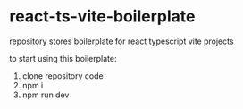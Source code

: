 # react-ts-vite-boilerplate
repository stores boilerplate for react typescript vite projects

to start using this boilerplate:

1) clone repository code
2) npm i
3) npm run dev
